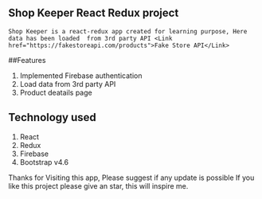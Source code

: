## Shop Keeper React Redux project

`Shop Keeper is a react-redux app created for learning purpose, Here data has been loaded 
from 3rd party API <Link href="https://fakestoreapi.com/products">Fake Store API</Link>`




##Features
1. Implemented Firebase authentication
2. Load data from 3rd party API
3. Product deatails page


## Technology used

1. React 
2. Redux
3. Firebase
4. Bootstrap v4.6 





Thanks for Visiting this app, Please suggest if any update is possible
If you like this project please give an star, this will inspire me.